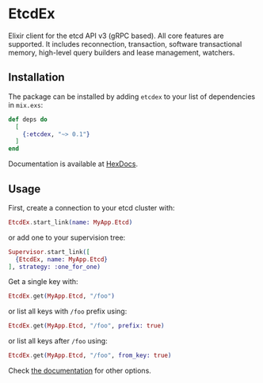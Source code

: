 # EtcdEx

Elixir client for the etcd API v3 (gRPC based). All core features are
supported. It includes reconnection, transaction, software transactional
memory, high-level query builders and lease management, watchers.

## Installation

The package can be installed by adding `etcdex` to your list of dependencies in
`mix.exs`:

```elixir
def deps do
  [
    {:etcdex, "~> 0.1"}
  ]
end
```

Documentation is available at [HexDocs](https://hexdocs.pm/etcdex).

## Usage

First, create a connection to your etcd cluster with:

```elixir
EtcdEx.start_link(name: MyApp.Etcd)
```

or add one to your supervision tree:

```elixir
Supervisor.start_link([
  {EtcdEx, name: MyApp.Etcd}
], strategy: :one_for_one)
```

Get a single key with:

```elixir
EtcdEx.get(MyApp.Etcd, "/foo")
```

or list all keys with `/foo` prefix using:

```elixir
EtcdEx.get(MyApp.Etcd, "/foo", prefix: true)
```

or list all keys after `/foo` using:

```elixir
EtcdEx.get(MyApp.Etcd, "/foo", from_key: true)
```

Check [the documentation](https://hexdocs.pm/etcdex) for other options.
